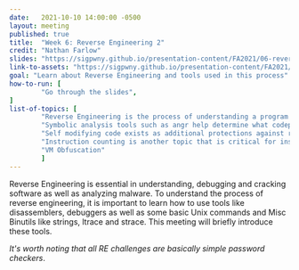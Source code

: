 ```yaml
---
date:   2021-10-10 14:00:00 -0500
layout: meeting
published: true
title:  "Week 6: Reverse Engineering 2"
credit: "Nathan Farlow"
slides: "https://sigpwny.github.io/presentation-content/FA2021/06-reversing-II.pdf"
link-to-assets: "https://sigpwny.github.io/presentation-content/FA2021/06-reversing-II.pdf"
goal: "Learn about Reverse Engineering and tools used in this process"
how-to-run: [
        "Go through the slides", 
]
list-of-topics: [
        "Reverse Engineering is the process of understanding a program's functionality and behavior",
        "Symbolic analysis tools such as angr help determine what codepath is desired and how to reach that point",
        "Self modifying code exists as additional protections against reverse engineering",
        "Instruction counting is another topic that is critical for instruction-based coding",
        "VM Obfuscation"
        ]
---
```


Reverse Engineering is essential in understanding, debugging and cracking software as well as analyzing malware. To understand the process of reverse engineering, it is important to learn how to use tools like disassemblers, debuggers as well as some basic Unix commands and Misc Binutils like strings, ltrace and strace. This meeting will briefly introduce these tools.

*It's worth noting that all RE challenges are basically simple password
checkers*.
